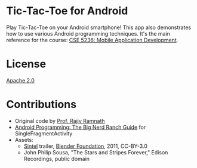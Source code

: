 Tic-Tac-Toe for Android
=======================

Play Tic-Tac-Toe on your Android smartphone! This app also demonstrates how to use various Android 
programming techniques. It's the main reference for the course:
[CSE 5236: Mobile Application Development](http://web.cse.ohio-state.edu/~champion/5236).

License
=======

[Apache 2.0](https://apache.org/licenses/LICENSE-2.0)

Contributions
=============
* Original code by [Prof. Rajiv Ramnath](http://web.cse.ohio-state.edu/~ramnath)
* [Android Programming: The Big Nerd Ranch Guide](https://www.bignerdranch.com/books/android-programming/) for SingleFragmentActivity
* Assets:
  *  [Sintel](http://www.sintel.org) trailer, [Blender Foundation](http://www.blender.org), 2011, CC-BY-3.0
  * John Philip Sousa, "The Stars and Stripes Forever," Edison Recordings, public domain